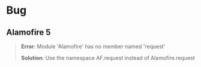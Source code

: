 # Bug

## Alamofire 5
> **Error**: Module 'Alamofire' has no member named 'request'
> 
> **Solution**: Use the namespace AF.request instead of Alamofire.request



